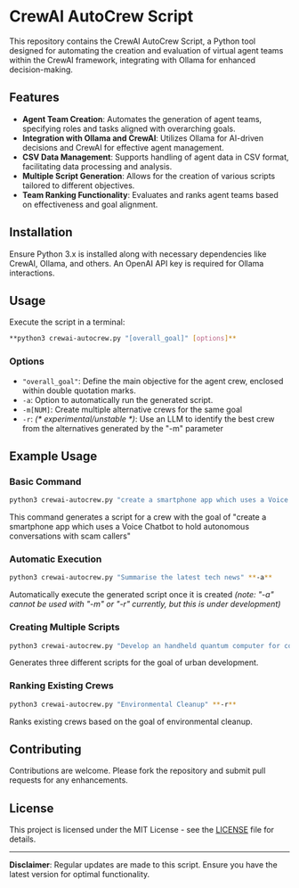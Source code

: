 # CrewAI AutoCrew Script

This repository contains the CrewAI AutoCrew Script, a Python tool designed for automating the creation and evaluation of virtual agent teams within the CrewAI framework, integrating with Ollama for enhanced decision-making.

## Features

- **Agent Team Creation**: Automates the generation of agent teams, specifying roles and tasks aligned with overarching goals.
- **Integration with Ollama and CrewAI**: Utilizes Ollama for AI-driven decisions and CrewAI for effective agent management.
- **CSV Data Management**: Supports handling of agent data in CSV format, facilitating data processing and analysis.
- **Multiple Script Generation**: Allows for the creation of various scripts tailored to different objectives.
- **Team Ranking Functionality**: Evaluates and ranks agent teams based on effectiveness and goal alignment.

## Installation

Ensure Python 3.x is installed along with necessary dependencies like CrewAI, Ollama, and others. An OpenAI API key is required for Ollama interactions.

## Usage

Execute the script in a terminal:

```bash
**python3 crewai-autocrew.py "[overall_goal]" [options]**
```

### Options

- `"overall_goal"`: Define the main objective for the agent crew, enclosed within double quotation marks.
- `-a`: Option to automatically run the generated script.
- `-m[NUM]`: Create multiple alternative crews for the same goal
- `-r`: _(* experimental/unstable *)_: Use an LLM to identify the best crew from the alternatives generated by the "-m" parameter

## Example Usage

### Basic Command

```bash
python3 crewai-autocrew.py "create a smartphone app which uses a Voice Chatbot to hold autonomous conversations with scam callers"
```

This command generates a script for a crew with the goal of "create a smartphone app which uses a Voice Chatbot to hold autonomous conversations with scam callers"

### Automatic Execution

```bash
python3 crewai-autocrew.py "Summarise the latest tech news" **-a**
```

Automatically execute the generated script once it is created
_(note: "-a" cannot be used with "-m" or "-r" currently, but this is under development)_

### Creating Multiple Scripts

```bash
python3 crewai-autocrew.py "Develop an handheld quantum computer for consumers" **-m3**
```

Generates three different scripts for the goal of urban development.

### Ranking Existing Crews

```bash
python3 crewai-autocrew.py "Environmental Cleanup" **-r**
```

Ranks existing crews based on the goal of environmental cleanup.

## Contributing

Contributions are welcome. Please fork the repository and submit pull requests for any enhancements.

## License

This project is licensed under the MIT License - see the [LICENSE](LICENSE) file for details.

---

**Disclaimer**: Regular updates are made to this script. Ensure you have the latest version for optimal functionality.
